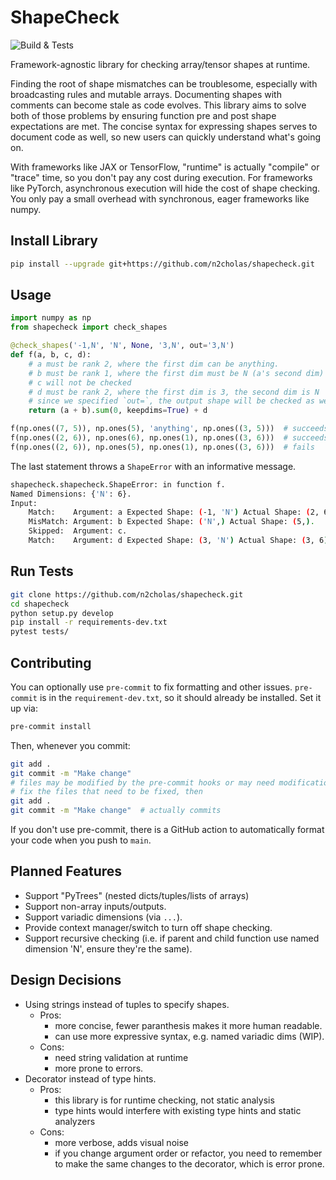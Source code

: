 
# ShapeCheck

![Build & Tests](https://github.com/n2cholas/shapecheck/workflows/Build%20and%20Tests/badge.svg)

Framework-agnostic library for checking array/tensor shapes at runtime.

Finding the root of shape mismatches can be troublesome, especially with
broadcasting rules and mutable arrays. Documenting shapes with comments can
become stale as code evolves. This library aims to solve both of those problems
by ensuring function pre and post shape expectations are met. The concise
syntax for expressing shapes serves to document code as well, so new users can
quickly understand what's going on.

With frameworks like JAX or TensorFlow, "runtime" is actually "compile" or
"trace" time, so you don't pay any cost during execution. For frameworks like
PyTorch, asynchronous execution will hide the cost of shape checking. You only
pay a small overhead with synchronous, eager frameworks like numpy.

## Install Library

```bash
pip install --upgrade git+https://github.com/n2cholas/shapecheck.git
```

## Usage

```python
import numpy as np
from shapecheck import check_shapes

@check_shapes('-1,N', 'N', None, '3,N', out='3,N')
def f(a, b, c, d):
    # a must be rank 2, where the first dim can be anything.
    # b must be rank 1, where the first dim must be N (a's second dim)
    # c will not be checked
    # d must be rank 2, where the first dim is 3, the second dim is N
    # since we specified `out=`, the output shape will be checked as well
    return (a + b).sum(0, keepdims=True) + d

f(np.ones((7, 5)), np.ones(5), 'anything', np.ones((3, 5)))  # succeeds
f(np.ones((2, 6)), np.ones(6), np.ones(1), np.ones((3, 6)))  # succeeds
f(np.ones((2, 6)), np.ones(5), np.ones(1), np.ones((3, 6)))  # fails
```

The last statement throws a `ShapeError` with an informative message.

```bash
shapecheck.shapecheck.ShapeError: in function f.
Named Dimensions: {'N': 6}.
Input:
    Match:    Argument: a Expected Shape: (-1, 'N') Actual Shape: (2, 6).
    MisMatch: Argument: b Expected Shape: ('N',) Actual Shape: (5,).
    Skipped:  Argument: c.
    Match:    Argument: d Expected Shape: (3, 'N') Actual Shape: (3, 6).
```

## Run Tests

```bash
git clone https://github.com/n2cholas/shapecheck.git
cd shapecheck
python setup.py develop
pip install -r requirements-dev.txt
pytest tests/
```

## Contributing

You can optionally use `pre-commit` to fix formatting and other issues.
`pre-commit` is in the `requirement-dev.txt`, so it should already be
installed. Set it up via:

```bash
pre-commit install
```

Then, whenever you commit:

```bash
git add .
git commit -m "Make change"
# files may be modified by the pre-commit hooks or may need modification
# fix the files that need to be fixed, then
git add .
git commit -m "Make change"  # actually commits
```

If you don't use pre-commit, there is a GitHub action to automatically
format your code when you push to `main`.

## Planned Features

- Support "PyTrees" (nested dicts/tuples/lists of arrays)
- Support non-array inputs/outputs.
- Support variadic dimensions (via `...`).
- Provide context manager/switch to turn off shape checking.
- Support recursive checking (i.e. if parent and child function
  use named dimension 'N', ensure they're the same).

## Design Decisions

- Using strings instead of tuples to specify shapes.
  - Pros:
    - more concise, fewer paranthesis makes it more human readable.
    - can use more expressive syntax, e.g. named variadic dims (WIP).
  - Cons:
    - need string validation at runtime
    - more prone to errors.
- Decorator instead of type hints.
  - Pros:
    - this library is for runtime checking, not static analysis
    - type hints would interfere with existing type hints and static
      analyzers
  - Cons:
    - more verbose, adds visual noise
    - if you change argument order or refactor, you need to remember
      to make the same changes to the decorator, which is error prone.

